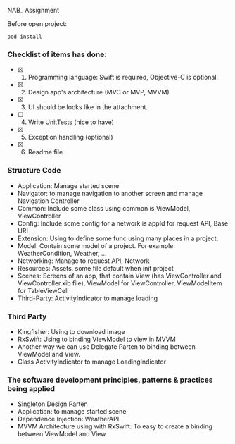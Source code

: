 NAB_ Assignment

Before open project: 

```
pod install 
```

### Checklist of items has done:

- [x] 1. Programming language: Swift is required, Objective-C is optional.
- [x] 2. Design app's architecture (MVC or MVP, MVVM)
- [x] 3. UI should be looks like in the attachment.
- [ ] 4. Write UnitTests (nice to have)
- [x] 5. Exception handling (optional)
- [x] 6. Readme file

### Structure Code 
 - Application: Manage started scene
 - Navigator: to manage navigation to another screen and manage Navigation Controller
 - Common: Include some class using common is ViewModel, ViewController
 - Config: Include some config for a network is appId for request API, Base URL
 - Extension: Using to define some func using many places in a project.
 - Model: Contain some model of a project. For example: WeatherCondition, Weather, ...
 - Networking: Manage to request API, Network 
 - Resources: Assets, some file default when init project
 - Scenes: Screens of an app, that contain View (has ViewController and ViewController.xib file), ViewModel for ViewController, ViewModelItem for TableViewCell
 - Third-Party: ActivityIndicator to manage loading

### Third Party
 - Kingfisher: Using to download image
 - RxSwift: Using to binding ViewModel to view in MVVM
 - Another way we can use Delegate Parten to binding between ViewModel and View.
 - Class ActivityIndicator to manage LoadingIndicator

### The software development principles, patterns & practices being applied
* Singleton Design Parten
* Application: to manage started scene
* Dependence Injection: WeatherAPI 
* MVVM Architecture using with RxSwift: To easy to create a binding between ViewModel and View
